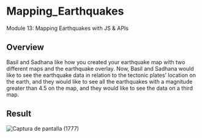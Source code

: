 # Mapping_Earthquakes
Module 13: Mapping Earthquakes with JS &amp; APIs

## Overview
Basil and Sadhana like how you created your earthquake map with two different maps and the earthquake overlay. Now, Basil and Sadhana would like to see the earthquake data in relation to the tectonic plates’ location on the earth, and they would like to see all the earthquakes with a magnitude greater than 4.5 on the map, and they would like to see the data on a third map.

## Result

![Captura de pantalla (1777)](https://user-images.githubusercontent.com/90117562/157001394-40ee3e41-2287-4a51-b4ec-7541b4522af5.png)
